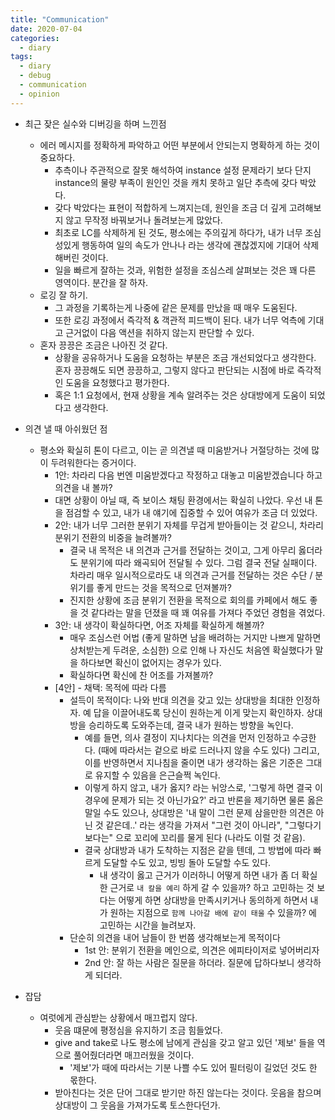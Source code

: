 ```yaml
---
title: "Communication"
date: 2020-07-04
categories:
  - diary
tags:
  - diary
  - debug
  - communication
  - opinion
---
```


- 최근 잦은 실수와 디버깅을 하며 느낀점
    - 에러 메시지를 정확하게 파악하고 어떤 부분에서 안되는지 명확하게 하는 것이 중요하다.
        - 추측이나 주관적으로 잘못 해석하여 instance 설정 문제라기 보다 단지 instance의 물량 부족이 원인인 것을 캐치 못하고 일단 추측에 갖다 박았다.
        - 갖다 박았다는 표현이 적합하게 느껴지는데, 원인을 조금 더 깊게 고려해보지 않고 무작정 바꿔보거나 돌려보는게 많았다.
        - 최초로 LC를 삭제하게 된 것도, 평소에는 주의깊게 하다가, 내가 너무 조심성있게 행동하여 일의 속도가 안나나 라는 생각에 괜찮겠지에 기대어 삭제해버린 것이다.
        - 일을 빠르게 잘하는 것과, 위험한 설정을 조심스레 살펴보는 것은 꽤 다른 영역이다. 분간을 잘 하자.
    - 로깅 잘 하기.
        - 그 과정을 기록하는게 나중에 같은 문제를 만났을 때 매우 도움된다.
        - 또한 로깅 과정에서 즉각적 & 객관적 피드백이 된다. 내가 너무 억측에 기대고 근거없이 다음 액션을 취하지 않는지 판단할 수 있다.
    - 혼자 끙끙은 조금은 나아진 것 같다.
        - 상황을 공유하거나 도움을 요청하는 부분은 조금 개선되었다고 생각한다. 혼자 끙끙해도 되면 끙끙하고, 그렇지 않다고 판단되는 시점에 바로 즉각적인 도움을 요청했다고 평가한다.
        - 혹은 1:1 요청에서, 현재 상황을 계속 알려주는 것은 상대방에게 도움이 되었다고 생각한다.

- 의견 낼 때 아쉬웠던 점
    - 평소와 확실히 톤이 다르고, 이는 곧 의견낼 때 미움받거나 거절당하는 것에 많이 두려워한다는 증거이다. 
        - 1안: 차라리 다음 번엔 미움받겠다고 작정하고 대놓고 미움받겠습니다 하고 의견을 내 볼까?
        - 대면 상황이 아닐 때, 즉 보이스 채팅 환경에서는 확실히 나았다. 우선 내 톤을 점검할 수 있고, 내가 내 얘기에 집중할 수 있어 여유가 조금 더 있었다.
        - 2안: 내가 너무 그러한 분위기 자체를 무겁게 받아들이는 것 같으니, 차라리 분위기 전환의 비중을 늘려볼까?
            - 결국 내 목적은 내 의견과 근거를 전달하는 것이고, 그게 아무리 옳더라도 분위기에 따라 왜곡되어 전달될 수 있다. 그럼 결국 전달 실패이다.
            차라리 매우 일시적으로라도 내 의견과 근거를 전달하는 것은 수단 / 분위기를 좋게 만드는 것을 목적으로 던져볼까?
            - 진지한 상황에 조금 분위기 전환을 목적으로 회의를 카페에서 해도 좋을 것 같다라는 말을 던졌을 때 꽤 여유를 가져다 주었던 경험을 겪었다. 
        - 3안: 내 생각이 확실하다면, 어조 자체를 확실하게 해볼까?
            - 매우 조심스런 어법 (좋게 말하면 남을 배려하는 거지만 나쁘게 말하면 상처받는게 두려운, 소심한) 으로 인해 나 자신도 처음엔 확실했다가 말을 하다보면 확신이 없어지는 경우가 있다.
            - 확실하다면 확신에 찬 어조를 가져볼까? 
        - [4안] - 채택: 목적에 따라 다름
            - 설득이 목적이다: 나와 반대 의견을 갖고 있는 상대방을 최대한 인정하자. 예 답을 이끌어내도록 당신이 원하는게 이게 맞는지 확인하자. 상대방을 승리하도록 도와주는데, 결국 내가 원하는 방향을 녹인다.
                - 예를 들면, 의사 결정이 지나치다는 의견을 먼저 인정하고 수긍한다. (때에 따라서는 겉으로 바로 드러나지 않을 수도 있다) 그리고, 이를 반영하면서 지나침을 줄이면 내가 생각하는 옳은 기준은 그대로 유지할 수 있음을 은근슬쩍 녹인다.
                - 이렇게 하지 않고, 내가 옳지? 라는 뉘앙스로, '그렇게 하면 결국 이 경우에 문제가 되는 것 아닌가요?' 라고 반론을 제기하면 물론 옳은 말일 수도 있으나, 
                상대방은 '내 말이 그런 문제 삼을만한 의견은 아닌 것 같은데..' 라는 생각을 가져서 "그런 것이 아니라", "그렇다기 보다는" 으로 꼬리에 꼬리를 물게 된다 (나라도 이럴 것 같음).
                - 결국 상대방과 내가 도착하는 지점은 같을 텐데, 그 방법에 따라 빠르게 도달할 수도 있고, 빙빙 돌아 도달할 수도 있다. 
                    - 내 생각이 옳고 근거가 이러하니 어떻게 하면 내가 좀 더 확실한 근거로 `내 칼을 예리` 하게 갈 수 있을까? 하고 고민하는 것 보다는
                    어떻게 하면 상대방을 만족시키거나 동의하게 하면서 내가 원하는 지점으로 `함께 나아갈 배에 같이 태울` 수 있을까? 에 고민하는 시간을 늘려보자.
            - 단순히 의견을 내어 남들이 한 번쯤 생각해보는게 목적이다
                - 1st 안: 분위기 전환을 메인으로, 의견은 에피타이저로 넣어버리자
                - 2nd 안: 잘 하는 사람은 질문을 하더라. 질문에 답하다보니 생각하게 되더라. 
             
- 잡담
    - 여럿에게 관심받는 상황에서 매끄럽지 않다.
        - 웃음 떄문에 평정심을 유지하기 조금 힘들었다.
        - give and take로 나도 평소에 남에게 관심을 갖고 알고 있던 '제보' 들을 역으로 풀어줬더라면 매끄러웠을 것이다.
            - '제보'가 때에 따라서는 기분 나쁠 수도 있어 필터링이 길었던 것도 한 몫한다.
        - 받아친다는 것은 단어 그대로 받기만 하진 않는다는 것이다. 웃음을 참으며 상대방이 그 웃음을 가져가도록 토스한다던가.
                   
     
    